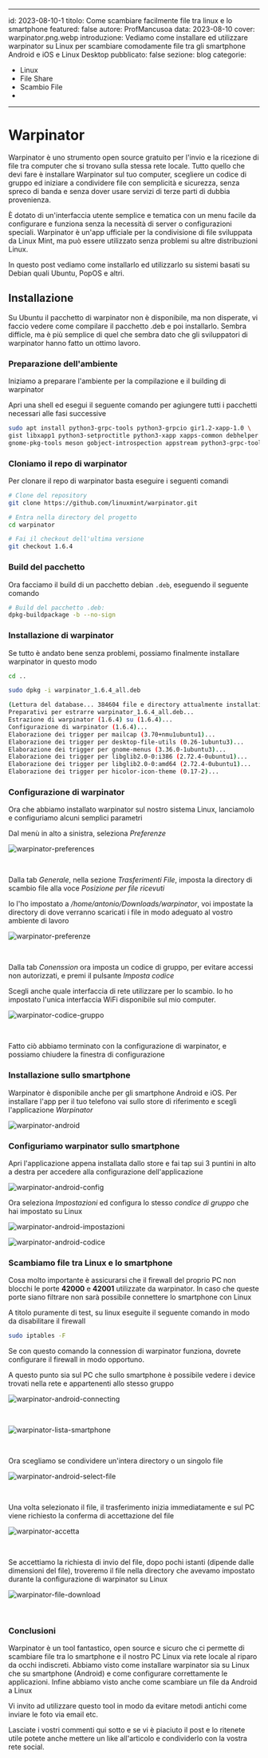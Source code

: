 
---
id: 2023-08-10-1
titolo: Come scambiare facilmente file tra linux e lo smartphone
featured: false
autore: ProfMancusoa
data: 2023-08-10
cover: warpinator.png.webp
introduzione: Vediamo come installare ed utilizzare warpinator su Linux per scambiare comodamente file tra gli smartphone Android e iOS e Linux Desktop
pubblicato: false
sezione: blog
categorie:
  - Linux
  - File Share
  - Scambio File
  - 
---

# Warpinator

Warpinator è uno strumento open source gratuito per l'invio e la ricezione di file tra computer che si trovano sulla stessa rete locale. 
Tutto quello che devi fare è installare Warpinator sul tuo computer, scegliere un codice di gruppo ed iniziare a condividere file con semplicità e sicurezza, senza spreco di banda e senza dover usare servizi di terze parti di dubbia provenienza.


È dotato di un'interfaccia utente semplice e tematica con un menu facile da configurare e funziona senza la necessità di server o configurazioni speciali. Warpinator è un'app ufficiale per la condivisione di file sviluppata da Linux Mint, ma può essere utilizzato senza problemi su altre distribuzioni Linux.

In questo post vediamo come installarlo ed utilizzarlo su sistemi basati su Debian quali Ubuntu, PopOS e altri.

## Installazione

Su Ubuntu il pacchetto di warpinator non è disponibile, ma non disperate, vi faccio vedere come compilare il pacchetto .deb e poi installarlo.
Sembra difficle, ma è più semplice di quel che sembra dato che gli sviluppatori di warpinator hanno fatto un ottimo lavoro.

### Preparazione dell'ambiente

Iniziamo a preparare l'ambiente per la compilazione e il building di warpinator

Apri una shell ed esegui il seguente comando per agiungere tutti i pacchetti necessari alle fasi successive

```bash
sudo apt install python3-grpc-tools python3-grpcio gir1.2-xapp-1.0 \
gist libxapp1 python3-setproctitle python3-xapp xapps-common debhelper dh-python \
gnome-pkg-tools meson gobject-introspection appstream python3-grpc-tools git
```

### Cloniamo il repo di warpinator

Per clonare il repo di warpinator basta eseguire i seguenti comandi

```bash
# Clone del repository
git clone https://github.com/linuxmint/warpinator.git

# Entra nella directory del progetto
cd warpinator

# Fai il checkout dell'ultima versione
git checkout 1.6.4
```

### Build del pacchetto

Ora facciamo il build di un pacchetto debian `.deb`, eseguendo il seguente comando

```bash
# Build del pacchetto .deb:
dpkg-buildpackage -b --no-sign
```

### Installazione di warpinator

Se tutto è andato bene senza problemi, possiamo finalmente installare warpinator in questo modo

```bash
cd ..

sudo dpkg -i warpinator_1.6.4_all.deb

(Lettura del database... 384604 file e directory attualmente installati.)
Preparativi per estrarre warpinator_1.6.4_all.deb...
Estrazione di warpinator (1.6.4) su (1.6.4)...
Configurazione di warpinator (1.6.4)...
Elaborazione dei trigger per mailcap (3.70+nmu1ubuntu1)...
Elaborazione dei trigger per desktop-file-utils (0.26-1ubuntu3)...
Elaborazione dei trigger per gnome-menus (3.36.0-1ubuntu3)...
Elaborazione dei trigger per libglib2.0-0:i386 (2.72.4-0ubuntu1)...
Elaborazione dei trigger per libglib2.0-0:amd64 (2.72.4-0ubuntu1)...
Elaborazione dei trigger per hicolor-icon-theme (0.17-2)...
```

### Configurazione di warpinator

Ora che abbiamo installato warpinator sul nostro sistema Linux, lanciamolo e configuriamo alcuni semplici parametri

Dal menù in alto a sinistra, seleziona *Preferenze*

![warpinator-preferences](/img/posts/come-scambiare-facilmente-file-tra-linux-e-lo-smartphone/warpinator-preferenze.png.webp)

<br>

Dalla tab *Generale*, nella sezione *Trasferimenti File*, imposta la directory di scambio file alla voce *Posizione per file ricevuti*

Io l'ho impostato a */home/antonio/Downloads/warpinator*, voi impostate la directory di dove verranno scaricati i file in modo adeguato al vostro ambiente di lavoro

![warpinator-preferenze](/img/posts/come-scambiare-facilmente-file-tra-linux-e-lo-smartphone/warpinator-download-dir.png.webp)

<br>

Dalla tab *Conenssion* ora imposta un codice di gruppo, per evitare accessi non autorizzati, e premi il pulsante *Imposta codice*

Scegli anche quale interfaccia di rete utilizzare per lo scambio. Io ho impostato l'unica interfaccia WiFi disponibile sul mio computer.

![warpinator-codice-gruppo](/img/posts/come-scambiare-facilmente-file-tra-linux-e-lo-smartphone/warpinator-codice-gruppo.png.webp)

<br>

Fatto ciò abbiamo terminato con la configurazione di warpinator, e possiamo chiudere la finestra di configurazione

### Installazione sullo smartphone

Warpinator è disponibile anche per gli smartphone Android e iOS. Per installare l'app per il tuo telefono vai sullo store di riferimento e scegli l'applicazione *Warpinator*

![warpinator-android](/img/posts/come-scambiare-facilmente-file-tra-linux-e-lo-smartphone/warpinator-android.png.webp)

### Configuriamo warpinator sullo smartphone

Apri l'applicazione appena installata dallo store e fai tap sui 3 puntini in alto a destra per accedere alla configurazione dell'applicazione

![warpinator-android-config](/img/posts/come-scambiare-facilmente-file-tra-linux-e-lo-smartphone/warpinator-android-config.png.webp)

Ora seleziona *Impostazioni* ed configura lo stesso *condice di gruppo* che hai impostato su Linux

![warpinator-android-impostazioni](/img/posts/come-scambiare-facilmente-file-tra-linux-e-lo-smartphone/warpinator-android-impostazioni.png.webp)


![warpinator-android-codice](/img/posts/come-scambiare-facilmente-file-tra-linux-e-lo-smartphone/warpinator-android-codice.png.webp)


### Scambiamo file tra Linux e lo smartphone

Cosa molto importante è assicurarsi che il firewall del proprio PC non blocchi le porte **42000** e **42001** utilizzate da warpinator.
In caso che queste porte siano filtrare non sarà possibile connettere lo smartphone con Linux

A titolo puramente di test, su linux eseguite il seguente comando in modo da disabilitare il firewall

```bash
sudo iptables -F
```

Se con questo comando la connession di warpinator funziona, dovrete configurare il firewall in modo opportuno.

A questo punto sia sul PC che sullo smartphone è possibile vedere i device trovati nella rete e appartenenti allo stesso gruppo


![warpinator-android-connecting](/img/posts/come-scambiare-facilmente-file-tra-linux-e-lo-smartphone/warpinator-android-connecting.png.webp)

<br>

![warpinator-lista-smartphone](/img/posts/come-scambiare-facilmente-file-tra-linux-e-lo-smartphone/warpinator-lista-smartphone.png.webp)

<br>

Ora scegliamo se condividere un'intera directory o un singolo file

![warpinator-android-select-file](/img/posts/come-scambiare-facilmente-file-tra-linux-e-lo-smartphone/warpinator-android-select-file.png.webp)

<br>

Una volta selezionato il file, il trasferimento inizia immediatamente e sul PC viene richiesto la conferma di accettazione del file


![warpinator-accetta](/img/posts/come-scambiare-facilmente-file-tra-linux-e-lo-smartphone/warpinator-accetta.png.webp)

<br>

Se accettiamo la richiesta di invio del file, dopo pochi istanti (dipende dalle dimensioni del file), troveremo il file nella directory che avevamo impostato durante la configurazione di warpinator su Linux

![warpinator-file-download](/img/posts/come-scambiare-facilmente-file-tra-linux-e-lo-smartphone/warpinator-file-download.png.webp)

<br>

### Conclusioni

Warpinator è un tool fantastico, open source e sicuro che ci permette di scambiare file tra lo smartphone e il nostro PC Linux via rete locale al riparo da occhi indiscreti.
Abbiamo visto come installare warpinator sia su Linux che su smartphone (Android) e come configurare correttamente le applicazioni.
Infine abbiamo visto anche come scambiare un file da Android a Linux

Vi invito ad utilizzare questo tool in modo da evitare metodi antichi come inviare le foto via email etc.

Lasciate i vostri commenti qui sotto e se vi è piaciuto il post e lo ritenete utile potete anche mettere un like all'articolo e condividerlo con la vostra rete social.
